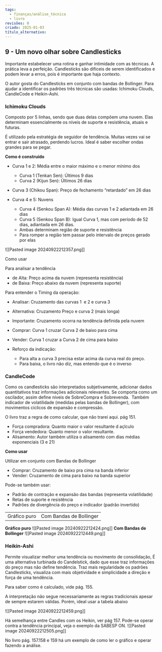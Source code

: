 ```yaml
---
tags:
  - finanças/análise_técnica
  - livro
revisões: 0
criado: 2025-01-03
título_alternativo:
---
```

## 9 - Um novo olhar sobre Candlesticks
Importante estabelecer uma rotina e ganhar intimidade com as técnicas. A prática leva a perfeição. Candlesticks são difíceis de serem identificados e podem levar a erros, pois é importante que haja contexto.

O autor gosta do Candlesticks em conjunto com bandas de Bollinger. Para ajudar a identificar os padrões três técnicas são usadas: Ichimoku Clouds, CandleCode e Heikin-Ashi.

### Ichimoku Clouds
Composto por 5 linhas, sendo que duas delas compõem uma nuvem. Elas determinam essencialmente os níveis de suporte e resistência, atuais e futuras.

É utilizado pela estratégia de seguidor de tendência. Muitas vezes vai se entrar e sair atrasado, perdendo lucros. Ideal é saber escolher ondas grandes para se pegar.

**Como é construído**

- Curva 1 e 2: Média entre o maior máximo e o menor mínimo dos
    
    - Curva 1 (Tenkan Sen): Últimos 9 dias
    - Curva 2 (Kijun Sen): Últimos 26 dias
- Curva 3 (Chikou Span): Preço de fechamento “retardado” em 26 dias
- Curva 4 e 5: Nuvens
    
    - Curva 4 (Senkou Span A): Média das curvas 1 e 2 adiantada em 26 dias
    - Curva 5 (Senkou Span B): Igual Curva 1, mas com período de 52 dias, adiantada em 26 dias.
    - Ambas determinam região de suporte e resistência
    - Para romper a região tem passar pelo intervalo de preços gerado por elas

![[Pasted image 20240922212357.png]]

Como usar

Para analisar a tendência

- de Alta: Preço acima da nuvem (representa resistência)
- de Baixa: Preço abaixo da nuvem (representa suporte)

Para entender o Timing da operação:

- Analisar: Cruzamento das curvas 1  e 2 e curva 3
- Alternativa: Cruzamento Preço e curva 2 (mais longa)
- Importante: Cruzamento ocorra na tendência definida pela nuvem
- Comprar: Curva 1 cruzar Curva 2 de baixo para cima
- Vender: Curva 1 cruzar a Curva 2 de cima para baixo
- Reforço da indicação:
    
    - Para alta a curva 3 precisa estar acima da curva real do preço.
    - Para baixa, o livro não diz, mas entendo que é o inverso

### CandleCode
Como os candlesticks são interpretados subjetivamente, adicionar dados quantitativos traz informações adicionais relevantes. Se comporta como um oscilador, assim define níveis de SobreCompra e Sobrevenda.  Também indicador de volatilidade (medidas pelas bandas de Bollinger), com movimentos cíclicos de expansão e compressão.

O livro traz a regra de como calcular, que não trarei aqui. pág 151.

- Força compradora: Quanto maior o valor resultante d açlculo
- Força vendedora: Quanto menor o valor resultante.
- Alisamento: Autor também utiliza o alisamento com dias médias exponenciais (3 e 21)

**Como usar**

Utilizar em conjunto com Bandas de Bollinger
- Comprar: Cruzamento de baixo pra cima na banda inferior
- Vender: Cruzamento de cima para baixo na banda superior

Pode-se também usar:
- Padrão de contração e expansão das bandas (representa volatilidade)
- Retas de suporte e resistência
- Padrões de divergência do preço e indicador (padrão invertido)

|   |   |
|---|---|
|Gráfico puro|Com Bandas de Bollinger|
**Gráfico puro**
![[Pasted image 20240922212424.png]]
**Com Bandas de Bollinger**
![[Pasted image 20240922212449.png]]

### Heikin-Ashi
Permite visualizar melhor uma tendência ou movimento de consolidação, É uma alternativa turbinada do Candelstick, dado que esse traz informações do preço mas não define tendência. Traz mais regularidade os padrões Candlesticks, visualiza com mais objetividade e simplicidade a direção e força de uma tendência.

Para saber como é calculado, vide pág. 155.

A interpretação não segue necessariamente as regras tradicionais apesar de sempre estarem válidas. Porém, ideal usar a tabela abaixo

![[Pasted image 20240922212459.png]]

Há semelhança entre Candles com os Heikin, ver pág 157.
Pode-se operar contra a tendência principal, veja o exemplo da SABESP ON.
![[Pasted image 20240922212505.png]]

No livro pág. 157.158 e 159 há um exemplo de como ler o gráfico e operar fazendo a análise.
